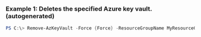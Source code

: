 ### Example 1: Deletes the specified Azure key vault. (autogenerated)
```powershell
PS C:\> Remove-AzKeyVault -Force {Force} -ResourceGroupName MyResourceGroup -VaultName {VaultName}
```


